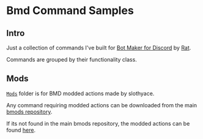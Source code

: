 # Bmd Command Samples
## Intro
Just a collection of commands I've built for [Bot Maker for Discord](https://store.steampowered.com/app/2592170/Bot_Maker_For_Discord/) by [Rat](https://github.com/RatWasHere).

Commands are grouped by their functionality class.
## Mods
[`Mods`](https://github.com/slothyace/BCS/tree/main/Mods) folder is for BMD modded actions made by slothyace.

Any command requiring modded actions can be downloaded from the main [bmods repository](https://github.com/RatWasHere/bmods).

If its not found in the main bmods repository, the modded actions can be found [here](https://github.com/slothyace/BCS/tree/main/Mods).

